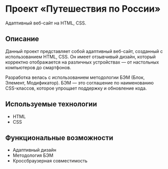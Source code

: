# Проект «Путешествия по России»

Адаптивный веб-сайт на HTML, CSS.

## Описание

Данный проект представляет собой адаптивный веб-сайт, созданный с использованием HTML, CSS. Он имеет отзывчивый дизайн, который корректно отображается на различных устройствах — от настольных компьютеров до смартфонов.

Разработка велась с использованием методологии БЭМ (Блок, Элемент, Модификатор). БЭМ — это соглашение по наименованию CSS-классов, которое упрощает поддержку и обновление кода.

## Используемые технологии

- HTML
- CSS

## Функциональные возможности

- Адаптивный дизайн
- Методология БЭМ
- Кроссбраузерная совместимость
